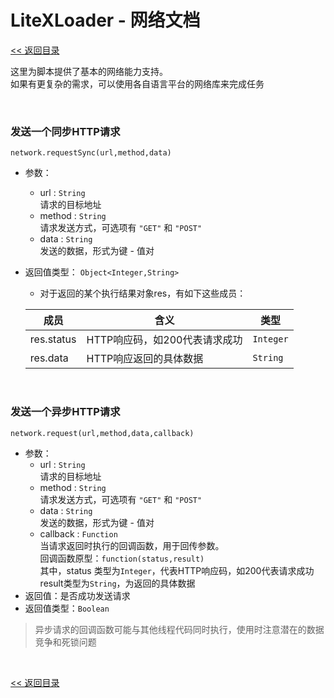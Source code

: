 # LiteXLoader - 网络文档

[<< 返回目录](README.md)

这里为脚本提供了基本的网络能力支持。  
如果有更复杂的需求，可以使用各自语言平台的网络库来完成任务  

<br>

### 发送一个同步HTTP请求  

`network.requestSync(url,method,data)`

- 参数：
  - url : `String`  
    请求的目标地址
  - method : `String`  
    请求发送方式，可选项有 `"GET"` 和 `"POST"`
  - data : `String`  
    发送的数据，形式为键 - 值对
  
- 返回值类型： `Object<Integer,String>`

  - 对于返回的某个执行结果对象res，有如下这些成员：  

  | 成员       | 含义                          | 类型      |
  | ---------- | ----------------------------- | --------- |
  | res.status | HTTP响应码，如200代表请求成功 | `Integer` |
  | res.data   | HTTP响应返回的具体数据        | `String`  |

<br>

### 发送一个异步HTTP请求  

`network.request(url,method,data,callback)`

- 参数：
  - url : `String`  
    请求的目标地址
  - method : `String`  
    请求发送方式，可选项有 `"GET"` 和 `"POST"`
  - data : `String`  
    发送的数据，形式为键 - 值对
  - callback : `Function`  
    当请求返回时执行的回调函数，用于回传参数。  
    回调函数原型：`function(status,result)`  
    其中，status 类型为`Integer`，代表HTTP响应码，如200代表请求成功  
    result类型为`String`，为返回的具体数据
- 返回值：是否成功发送请求
- 返回值类型：`Boolean`

> 异步请求的回调函数可能与其他线程代码同时执行，使用时注意潜在的数据竞争和死锁问题   

<br>

[<< 返回目录](README.md)